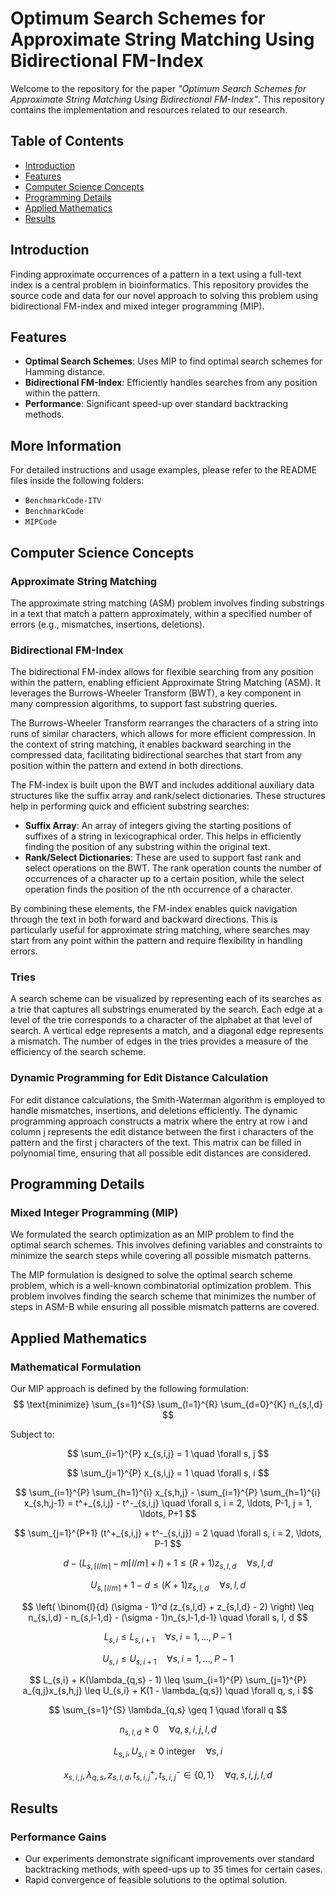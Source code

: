 # Optimum Search Schemes for Approximate String Matching Using Bidirectional FM-Index

Welcome to the repository for the paper *"Optimum Search Schemes for Approximate String Matching Using Bidirectional FM-Index"*. This repository contains the implementation and resources related to our research.

## Table of Contents

- [Introduction](#introduction)
- [Features](#features)
- [Computer Science Concepts](#computer-science-concepts)
- [Programming Details](#programming-details)
- [Applied Mathematics](#applied-mathematics)
- [Results](#results)

## Introduction

Finding approximate occurrences of a pattern in a text using a full-text index is a central problem in bioinformatics. This repository provides the source code and data for our novel approach to solving this problem using bidirectional FM-index and mixed integer programming (MIP).

## Features

- **Optimal Search Schemes**: Uses MIP to find optimal search schemes for Hamming distance.
- **Bidirectional FM-Index**: Efficiently handles searches from any position within the pattern.
- **Performance**: Significant speed-up over standard backtracking methods.

## More Information

For detailed instructions and usage examples, please refer to the README files inside the following folders:
- `BenchmarkCode-ITV`
- `BenchmarkCode`
- `MIPCode`

## Computer Science Concepts

### Approximate String Matching

The approximate string matching (ASM) problem involves finding substrings in a text that match a pattern approximately, within a specified number of errors (e.g., mismatches, insertions, deletions).

### Bidirectional FM-Index

The bidirectional FM-index allows for flexible searching from any position within the pattern, enabling efficient Approximate String Matching (ASM). It leverages the Burrows-Wheeler Transform (BWT), a key component in many compression algorithms, to support fast substring queries.

The Burrows-Wheeler Transform rearranges the characters of a string into runs of similar characters, which allows for more efficient compression. In the context of string matching, it enables backward searching in the compressed data, facilitating bidirectional searches that start from any position within the pattern and extend in both directions.

The FM-index is built upon the BWT and includes additional auxiliary data structures like the suffix array and rank/select dictionaries. These structures help in performing quick and efficient substring searches:

- **Suffix Array**: An array of integers giving the starting positions of suffixes of a string in lexicographical order. This helps in efficiently finding the position of any substring within the original text.
- **Rank/Select Dictionaries**: These are used to support fast rank and select operations on the BWT. The rank operation counts the number of occurrences of a character up to a certain position, while the select operation finds the position of the nth occurrence of a character.

By combining these elements, the FM-index enables quick navigation through the text in both forward and backward directions. This is particularly useful for approximate string matching, where searches may start from any point within the pattern and require flexibility in handling errors.

### Tries

A search scheme can be visualized by representing each of its searches as a trie that captures all substrings enumerated by the search. Each edge at a level of the trie corresponds to a character of the alphabet at that level of search. A vertical edge represents a match, and a diagonal edge represents a mismatch. The number of edges in the tries provides a measure of the efficiency of the search scheme.

### Dynamic Programming for Edit Distance Calculation

For edit distance calculations, the Smith-Waterman algorithm is employed to handle mismatches, insertions, and deletions efficiently. The dynamic programming approach constructs a matrix where the entry at row i and column j represents the edit distance between the first i characters of the pattern and the first j characters of the text. This matrix can be filled in polynomial time, ensuring that all possible edit distances are considered.

## Programming Details

### Mixed Integer Programming (MIP)

We formulated the search optimization as an MIP problem to find the optimal search schemes. This involves defining variables and constraints to minimize the search steps while covering all possible mismatch patterns.

The MIP formulation is designed to solve the optimal search scheme problem, which is a well-known combinatorial optimization problem. This problem involves finding the search scheme that minimizes the number of steps in ASM-B while ensuring all possible mismatch patterns are covered.

## Applied Mathematics

### Mathematical Formulation

Our MIP approach is defined by the following formulation:
$$
\text{minimize} \sum_{s=1}^{S} \sum_{l=1}^{R} \sum_{d=0}^{K} n_{s,l,d}
$$

Subject to:

$$
\sum_{i=1}^{P} x_{s,i,j} = 1 \quad \forall s, j
$$

$$
\sum_{j=1}^{P} x_{s,i,j} = 1 \quad \forall s, i
$$

$$
\sum_{i=1}^{P} \sum_{h=1}^{i} x_{s,h,j} - \sum_{i=1}^{P} \sum_{h=1}^{i} x_{s,h,j-1} = t^+_{s,i,j} - t^-_{s,i,j} \quad \forall s, i = 2, \ldots, P-1, j = 1, \ldots, P+1
$$

$$
\sum_{j=1}^{P+1} (t^+_{s,i,j} + t^-_{s,i,j}) = 2 \quad \forall s, i = 2, \ldots, P-1
$$

$$
d - (L_{s,\lceil l/m \rceil} - m\lceil l/m \rceil + l) + 1 \leq (R+1)z_{s,l,d} \quad \forall s, l, d
$$

$$
U_{s,\lceil l/m \rceil} + 1 - d \leq (K+1)z_{s,l,d} \quad \forall s, l, d
$$

$$
\left( \binom{l}{d} (\sigma - 1)^d (z_{s,l,d} + z_{s,l,d} - 2) \right) \leq n_{s,l,d} - n_{s,l-1,d} - (\sigma - 1)n_{s,l-1,d-1} \quad \forall s, l, d
$$

$$
L_{s,i} \leq L_{s,i+1} \quad \forall s, i = 1, \ldots, P-1
$$

$$
U_{s,i} \leq U_{s,i+1} \quad \forall s, i = 1, \ldots, P-1
$$

$$
L_{s,i} + K(\lambda_{q,s} - 1) \leq \sum_{i=1}^{P} \sum_{j=1}^{P} a_{q,j}x_{s,h,j} \leq U_{s,i} + K(1 - \lambda_{q,s}) \quad \forall q, s, i
$$

$$
\sum_{s=1}^{S} \lambda_{q,s} \geq 1 \quad \forall q
$$

$$
n_{s,l,d} \geq 0 \quad \forall q, s, i, j, l, d
$$

$$
L_{s,i}, U_{s,i} \geq 0 \text{ integer} \quad \forall s, i
$$

$$
x_{s,i,j}, \lambda_{q,s}, z_{s,l,d}, t^+_{s,i,j}, t^-_{s,i,j} \in \{0, 1\} \quad \forall q, s, i, j, l, d
$$
## Results

### Performance Gains

- Our experiments demonstrate significant improvements over standard backtracking methods, with speed-ups up to 35 times for certain cases. 
- Rapid convergence of feasible solutions to the optimal solution.
